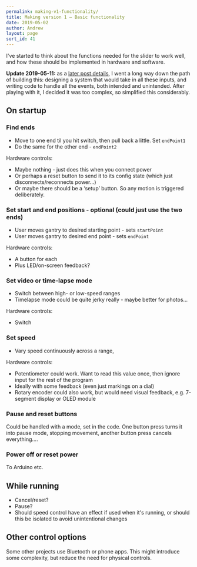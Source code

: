```yaml
---
permalink: making-v1-functionality/
title: Making version 1 – Basic functionality
date: 2019-05-02
author: Andrew
layout: page
sort_id: 41
---
```



I've started to think about the functions needed for the slider to work well, and how these should be implemented in hardware and software.

**Update 2019-05-11:** as a [later post details](../coding-state-machine/), I went a long way down the path of building this: designing a system that would take in all these inputs, and writing code to handle all the events, both intended and unintended. After playing with it, I decided it was too complex, so simplified this considerably. 



## On startup

### Find ends

* Move to one end til you hit switch, then pull back a little. Set `endPoint1`
* Do the same for the other end - `endPoint2`

Hardware controls:

* Maybe nothing - just does this when you connect power
* Or perhaps a reset button to send it to its config state (which just disconnects/reconnects power…)
* Or maybe there should be a ‘setup’ button. So any motion is triggered deliberately.

### Set start and end positions - optional (could just use the two ends)

* User moves gantry to desired starting point - sets `startPoint`
* User moves gantry to desired end point - sets `endPoint`

Hardware controls:

* A button for each
* Plus LED/on-screen feedback?

### Set video or time-lapse mode

* Switch between high- or low-speed ranges
* Timelapse mode could be quite jerky really - maybe better for photos…

Hardware controls:

* Switch

### Set speed

* Vary speed continuously across a range, 

Hardware controls: 

* Potentiometer could work. Want to read this value once, then ignore input for the rest of the program
* Ideally with some feedback (even just markings on a dial)
* Rotary encoder could also work, but would need visual feedback, e.g. 7-segment display or OLED module


### Pause and reset buttons

Could be handled with a mode, set in the code. One button press turns it into pause mode, stopping movement, another button press cancels everything….

### Power off or reset power

To Arduino etc.


## While running

* Cancel/reset?
* Pause?
* Should speed control have an effect if used when it's running, or should this be isolated to avoid unintentional changes


## Other control options

Some other projects use Bluetooth or phone apps. This might introduce some complexity, but reduce the need for physical controls. 
